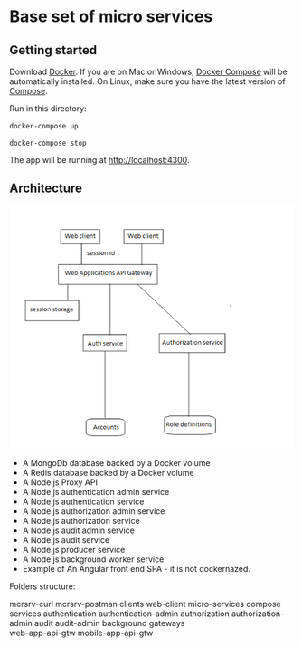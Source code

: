 Base set of micro services
=========

Getting started
---------------

Download [Docker](https://www.docker.com/products/overview). If you are on Mac or Windows, [Docker Compose](https://docs.docker.com/compose) will be automatically installed. On Linux, make sure you have the latest version of [Compose](https://docs.docker.com/compose/install/).

Run in this directory:

```docker
docker-compose up
```

```docker
docker-compose stop
```

The app will be running at [http://localhost:4300](http://localhost:43000).

Architecture
-----

![Architecture diagram](architecture.png)

* A MongoDb database backed by a Docker volume
* A Redis database backed by a Docker volume
* A Node.js Proxy API
* A Node.js authentication admin service
* A Node.js authentication service
* A Node.js authorization admin service
* A Node.js authorization service
* A Node.js audit admin service
* A Node.js audit service
* A Node.js producer service
* A Node.js background worker service
* Example of An Angular front end SPA - it is not dockernazed.

Folders structure:

mcrsrv-curl
mcrsrv-postman
clients
  web-client
micro-services
  compose
  services
    authentication
    authentication-admin
    authorization
    authorization-admin
    audit
    audit-admin
    background
  gateways  
    web-app-api-gtw
    mobile-app-api-gtw
